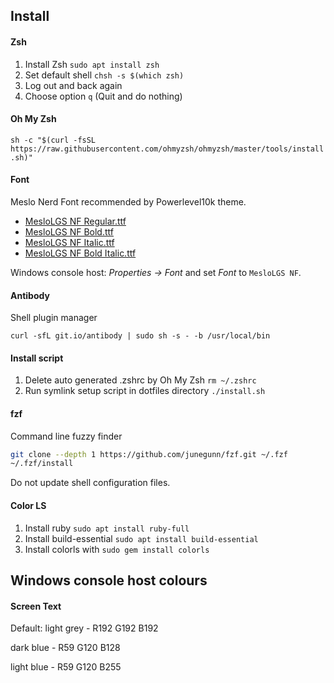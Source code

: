 ## Install
#### Zsh
1. Install Zsh `sudo apt install zsh`
2. Set default shell `chsh -s $(which zsh)`
3. Log out and back again
4. Choose option `q` (Quit and do nothing)

#### Oh My Zsh
`sh -c "$(curl -fsSL https://raw.githubusercontent.com/ohmyzsh/ohmyzsh/master/tools/install.sh)"`

#### Font
Meslo Nerd Font recommended by Powerlevel10k theme.

- [MesloLGS NF Regular.ttf](https://github.com/romkatv/powerlevel10k-media/raw/master/MesloLGS%20NF%20Regular.ttf)
- [MesloLGS NF Bold.ttf](https://github.com/romkatv/powerlevel10k-media/raw/master/MesloLGS%20NF%20Bold.ttf)
- [MesloLGS NF Italic.ttf](https://github.com/romkatv/powerlevel10k-media/raw/master/MesloLGS%20NF%20Italic.ttf)
- [MesloLGS NF Bold Italic.ttf](https://github.com/romkatv/powerlevel10k-media/raw/master/MesloLGS%20NF%20Bold%20Italic.ttf)

Windows console host: *Properties → Font* and set *Font* to `MesloLGS NF`.

#### Antibody
Shell plugin manager

`curl -sfL git.io/antibody | sudo sh -s - -b /usr/local/bin`

#### Install script
1. Delete auto generated .zshrc by Oh My Zsh `rm ~/.zshrc`
2. Run symlink setup script in dotfiles directory `./install.sh`

#### fzf
Command line fuzzy finder
```bash
git clone --depth 1 https://github.com/junegunn/fzf.git ~/.fzf
~/.fzf/install
```
Do not update shell configuration files.

#### Color LS
1. Install ruby `sudo apt install ruby-full`
2. Install build-essential `sudo apt install build-essential`
3. Install colorls with `sudo gem install colorls`

## Windows console host colours
#### Screen Text
Default: light grey - R192 G192 B192

dark blue - R59 G120 B128

light blue - R59 G120 B255

